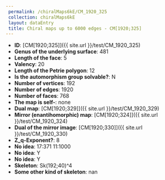 ```yaml
--- 
 permalink: /chiralMaps6kE/CM_1920_325 
 collection: chiralMaps6kE
 layout: dataEntry
 title: Chiral maps up to 6000 edges - CM[1920;325]
---
```


- **ID**: [CM[1920;325]]({{ site.url }}/test/CM_1920_325)
- **Genus of the underlying surface**: 481
- **Length of the face**: 5
- **Valency**: 20
- **Length of the Petrie polygon**: 12
- **Is the automorphism group solvable?**: N
- **Number of vertices**: 192
- **Number of edges**: 1920
- **Number of faces**: 768
- **The map is self-**: none
- **Dual map**: [CM[1920;329]]({{ site.url }}/test/CM_1920_329)
- **Mirror (enantihomorphic) map**: [CM[1920;324]]({{ site.url }}/test/CM_1920_324)
- **Dual of the mirror image**: [CM[1920;330]]({{ site.url }}/test/CM_1920_330)
- **Z_q-Exponent?**: 8
- **No idea**:  17:371 11:1000
- **No idea**: Y
- **No idea**: Y
- **Skeleton**: Sk(192;40)^4
- **Some other kind of skeleton**: nan
